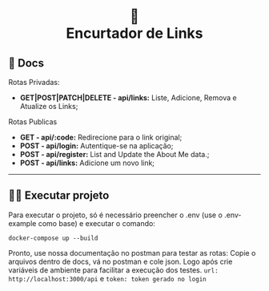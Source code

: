 <h1 align="center">
  🧾<br>Encurtador de Links
</h1>

## 📖 Docs

Rotas Privadas:

- **GET|POST|PATCH|DELETE - api/links:** Liste, Adicione, Remova e Atualize os Links;

Rotas Publicas

- **GET - api/:code:** Redirecione para o link original;
- **POST - api/login:** Autentique-se na aplicação;
- **POST - api/register:** List and Update the About Me data.;
- **POST - api/links:** Adicione um novo link;

---

## 🏃‍♂️ Executar projeto

Para executar o projeto, só é necessário preencher o .env (use o .env-example como base) e executar o comando:

`docker-compose up --build `

Pronto, use nossa documentação no postman para testar as rotas:
Copie o arquivos dentro de docs, vá no postman e cole json. Logo após crie variáveis de ambiente para facilitar a execução dos testes.
`url: http://localhost:3000/api` e `token: token gerado no login`
